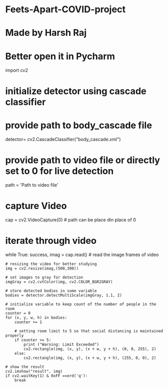 # Feets-Apart-COVID-project
# Made by Harsh Raj
# Better open it in Pycharm

import cv2

# initialize detector using cascade classifier
# provide path to body_cascade file
detector= cv2.CascadeClassifier("body_cascade.xml")

# provide path to video file or directly set to 0 for live detection
path = 'Path to video file'

# capture Video
cap = cv2.VideoCapture(0) # path can be place din place of 0

# iterate through video
while True:
    success, imag = cap.read() # read the image frames of video
    
    # resizing the video for better studying
    img = cv2.resize(imag,(500,300))
    
    # set images to gray for detection
    imgGray = cv2.cvtColor(img, cv2.COLOR_BGR2GRAY)
    
    # store detected bodies in some variable
    bodies = detector.detectMultiScale(imgGray, 1.1, 2)

    # initialize variable to keep count of the number of people in the room
    counter = 0
    for (x, y, w, h) in bodies:
        counter += 1
        
        # setting room limit to 5 so that social distancing is maintained properly
        if counter >= 5:
            print ("Warning: Limit Exceeded")
            cv2.rectangle(img, (x, y), (x + w, y + h), (0, 0, 255), 2)
        else:
            cv2.rectangle(img, (x, y), (x + w, y + h), (255, 0, 0), 2)
    
    # show the result
    cv2.imshow("result", img)
    if cv2.waitKey(1) & 0xFF ==ord('q'):
        break
